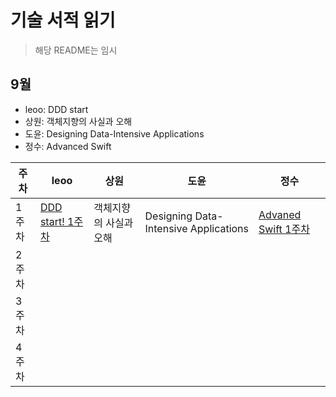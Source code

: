 # 기술 서적 읽기
> 해당 README는 임시



## 9월 
- leoo: DDD start
- 상원: 객체지향의 사실과 오해 
- 도윤: Designing Data-Intensive Applications
- 정수: Advanced Swift

| 주차 | leoo | 상원 | 도윤 | 정수 | 
| --- | --- | --------- | --- | --- |
| 1주차 | [DDD start! 1주차](https://github.com/oh-when/dedongyeo-map-backend/blob/main/README.md) | 객체지향의 사실과 오해  | Designing Data-Intensive Applications | [Advaned Swift 1주차](정수/Advanced%20Swift/2.%20Built-In%20Collections.md) |
| 2주차 |  |  | |  | 
| 3주차 |  |  | |  | 
| 4주차 |  |  | |  | 
